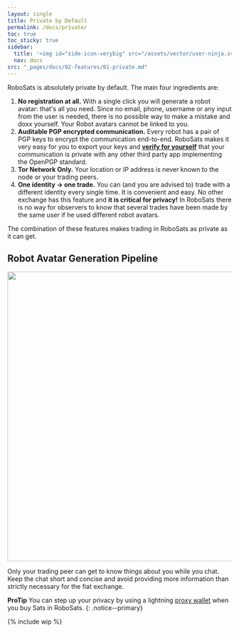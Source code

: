 ```yaml
---
layout: single
title: Private by Default
permalink: /docs/private/
toc: true
toc_sticky: true
sidebar:
  title: '<img id="side-icon-verybig" src="/assets/vector/user-ninja.svg"/>Private'
  nav: docs
src: "_pages/docs/02-features/01-private.md"
---
```


<!-- TODO: explain TOR, high entropy avatar, no registration, no identity reuse, lightning onion routing, no logs policy, etc. -->
RoboSats is absolutely private by default. The main four ingredients are:

1. **No registration at all.** With a single click you will generate a robot avatar: that's all you need. Since no email, phone, username or any input from the user is needed, there is no possible way to make a mistake and doxx yourself. Your Robot avatars cannot be linked to you.
2. **Auditable PGP encrypted communication.** Every robot has a pair of PGP keys to encrypt the communication end-to-end. RoboSats makes it very easy for you to export your keys and [<b>verify for yourself</b>](/docs/pgp-encryption) that your communication is private with any other third party app implementing the OpenPGP standard.
3. **Tor Network Only.** Your location or IP address is never known to the node or your trading peers.
4. **One identity -> one trade.** You can (and you are advised to) trade with a different identity every single time. It is convenient and easy. No other exchange has this feature and **it is critical for privacy!** In RoboSats there is no way for observers to know that several trades have been made by the same user if he used different robot avatars.

The combination of these features makes trading in RoboSats as private as it can get.

## Robot Avatar Generation Pipeline
<div align="center">
    <img src="/assets/images/private/usergen-pipeline.png" width="650"/>
</div>

Only your trading peer can get to know things about you while you chat. Keep the chat short and concise and avoid providing more information than strictly necessary for the fiat exchange. 

**ProTip** You can step up your privacy by using a lightning [proxy wallet](/docs/proxy-wallets/) when you buy Sats in RoboSats.
{: .notice--primary}


{% include wip %}
